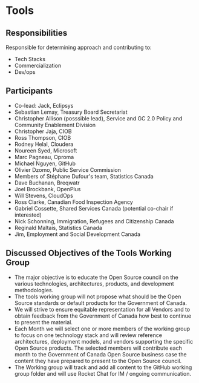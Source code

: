 # Tools

## Responsibilities

Responsible for determining approach and contributing to:

* Tech Stacks
* Commercialization
* Dev/ops

## Participants

* Co-lead: Jack, Eclipsys
* Sebastian Lemay, Treasury Board Secretariat
* Christopher Allison (posssible lead), Service and GC 2.0 Policy and Community Enablement Division
* Christopher Jaja, CIOB
* Ross Thompson, CIOB
* Rodney Helal, Cloudera
* Noureen Syed, Microsoft
* Marc Pagneau, Oproma
* Michael Nguyen, GitHub
* Olivier Dzomo, Public Service Commission
* Members of Stéphane Dufour's team, Statistics Canada
* Dave Buchanan, Breqwatr
* Joel Brockbank, OpenPlus
* Will Stevens, CloudOps
* Ross Clarke, Canadian Food Inspection Agency
* Gabriel Cossette, Shared Services Canada (potential co-chair if interested)
* Nick Schonning, Immigration, Refugees and Citizenship Canada
* Reginald Maltais, Statistics Canada
* Jim, Employment and Social Development Canada


## Discussed Objectives of the Tools Working Group

* The major objective is to educate the Open Source council on the various technologies, architectures, products, and development methodologies.
* The tools working group will not propose what should be the Open Source standards or default products for the Government of Canada.
* We will strive to ensure equitable representation for all Vendors and to obtain feedback from the Government of Canada how best to continue to present the material.
* Each Month we will select one or more members of the working group to focus on one technology stack and will review reference architectures, deployment models, and vendors supporting the specific Open Source products. The selected members will contribute each month to the Government of Canada Open Source business case the content they have prepared to present to the Open Source council.
* The Working group will track and add all content to the GitHub working group folder and will use Rocket Chat for IM / ongoing communication.
